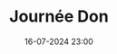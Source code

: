 ---
layout: ../../../layouts/Actu.astro
date : "16-07-2024 23:00"

title: "Journée Don"

auteur :
  - alias

image : "/assets/fildactus/evenements/07-16-alias.jpg"

source : "https://www.instagram.com/alias.asso/"
---